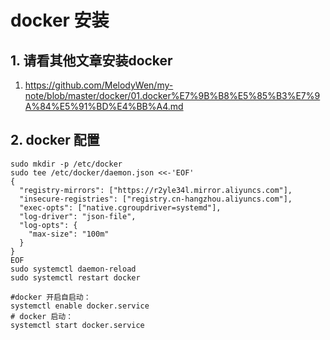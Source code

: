 # docker 安装
## 1. 请看其他文章安装docker
1. https://github.com/MelodyWen/my-note/blob/master/docker/01.docker%E7%9B%B8%E5%85%B3%E7%9A%84%E5%91%BD%E4%BB%A4.md


## 2. docker 配置
```
sudo mkdir -p /etc/docker
sudo tee /etc/docker/daemon.json <<-'EOF'
{
  "registry-mirrors": ["https://r2yle34l.mirror.aliyuncs.com"],
  "insecure-registries": ["registry.cn-hangzhou.aliyuncs.com"], 
  "exec-opts": ["native.cgroupdriver=systemd"],
  "log-driver": "json-file",
  "log-opts": {
    "max-size": "100m"
  }
}
EOF
sudo systemctl daemon-reload
sudo systemctl restart docker
```
```
#docker 开启自启动：
systemctl enable docker.service
# docker 启动：
systemctl start docker.service
```